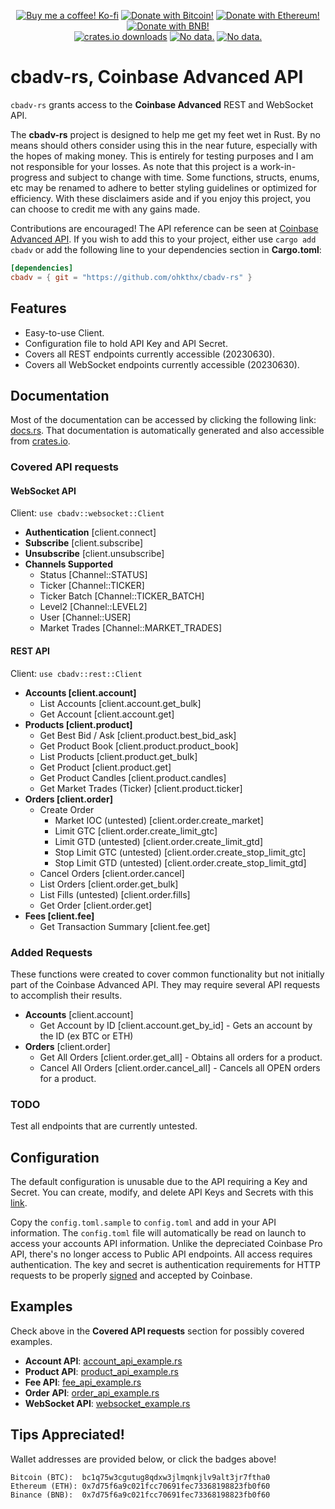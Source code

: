 <p align="center">
    <a href="https://ko-fi.com/G2G0J79MY" title="Donate to this project using Ko-fi">
        <img src="https://img.shields.io/badge/donate-black?style=for-the-badge&logo=kofi&logoColor=cba6f7&label=KOFI&labelColor=11111b&color=cba6f7"
            alt="Buy me a coffee! Ko-fi"></a>
    <a href="https://www.blockchain.com/explorer/addresses/btc/bc1q75w3cgutug8qdxw3jlmqnkjlv9alt3jr7ftha0" title="Donate with Bitcoin!">
        <img src="https://img.shields.io/badge/donate-black?style=for-the-badge&logo=bitcoin&logoColor=f38ba8&label=BTC&labelColor=11111b&color=f38ba8"
            alt="Donate with Bitcoin!"></a>
    <a href="https://etherscan.io/address/0x7d75f6a9c021fcc70691fec73368198823fb0f60" title="Donate with Ethereum!">
        <img src="https://img.shields.io/badge/donate-black?style=for-the-badge&logo=ethereum&logoColor=fab387&label=ETH&labelColor=11111b&color=fab387"
            alt="Donate with Ethereum!"></a>
    <a href="https://bscscan.com/address/0x7d75f6a9c021fcc70691fec73368198823fb0f60" title="Donate with BNB (Binance)!">
        <img src="https://img.shields.io/badge/donate-black?style=for-the-badge&logo=binance&logoColor=f9e2af&label=BNB&labelColor=11111b&color=f9e2af"
            alt="Donate with BNB!"></a>
<br>
    <a href="https://crates.io/crates/cbadv" title="crates.io download counter.">
        <img src="https://img.shields.io/crates/d/cbadv?style=for-the-badge&logoColor=89b4fa&labelColor=11111b&color=89b4fa"
            alt="crates.io downloads"></a>
    <a href="https://github.com/ohkthx/xIPL" title="Size of the repo!">
        <img src="https://img.shields.io/github/repo-size/Ohkthx/cbadv-rs?style=for-the-badge&logo=codesandbox&logoColor=89dceb&labelColor=11111b&color=89dceb"
            alt="No data."></a>
    <a href="https://github.com/ohkthx/xIPL" title="Lines of code.">
        <img src="https://img.shields.io/tokei/lines/GitHub/Ohkthx/cbadv-rs?style=for-the-badge&logo=circle&logoColor=a6e3a1&labelColor=11111b&color=a6e3a1"
            alt="No data."></a>
</p>

# cbadv-rs, Coinbase Advanced API

`cbadv-rs` grants access to the **Coinbase Advanced** REST and WebSocket API.

The **cbadv-rs** project is designed to help me get my feet wet in Rust. By no means should others consider using this in the near future, especially with the hopes of making money. This is entirely for testing purposes and I am not responsible for your losses. As note that this project is a work-in-progress and subject to change with time. Some functions, structs, enums, etc may be renamed to adhere to better styling guidelines or optimized for efficiency. With these disclaimers aside and if you enjoy this project, you can choose to credit me with any gains made.

Contributions are encouraged! The API reference can be seen at [Coinbase Advanced API](https://docs.cloud.coinbase.com/advanced-trade-api/reference). If you wish to add this to your project, either use `cargo add cbadv` or add the following line to your dependencies section in **Cargo.toml**:

```toml
[dependencies]
cbadv = { git = "https://github.com/ohkthx/cbadv-rs" }
```

## Features
- Easy-to-use Client.
- Configuration file to hold API Key and API Secret.
- Covers all REST endpoints currently accessible (20230630).
- Covers all WebSocket endpoints currently accessible (20230630).

## Documentation

Most of the documentation can be accessed by clicking the following link: [docs.rs](https://docs.rs/cbadv/latest/cbadv/). That documentation is automatically generated and also accessible from [crates.io](https://crates.io/crates/cbadv).

### Covered API requests

#### WebSocket API

Client: `use cbadv::websocket::Client`

- **Authentication** [client.connect]
- **Subscribe** [client.subscribe]
- **Unsubscribe** [client.unsubscribe]
- **Channels Supported**
  - Status [Channel::STATUS]
  - Ticker [Channel::TICKER]
  - Ticker Batch [Channel::TICKER_BATCH]
  - Level2 [Channel::LEVEL2]
  - User [Channel::USER]
  - Market Trades [Channel::MARKET_TRADES]


#### REST API

Client: `use cbadv::rest::Client`

- **Accounts [client.account]**
  - List Accounts [client.account.get_bulk]
  - Get Account [client.account.get]
- **Products [client.product]**
  - Get Best Bid / Ask [client.product.best_bid_ask]
  - Get Product Book [client.product.product_book]
  - List Products [client.product.get_bulk]
  - Get Product [client.product.get]
  - Get Product Candles [client.product.candles]
  - Get Market Trades (Ticker) [client.product.ticker]
- **Orders [client.order]**
  - Create Order 
    - Market IOC (untested) [client.order.create_market]
    - Limit GTC [client.order.create_limit_gtc]
    - Limit GTD (untested) [client.order.create_limit_gtd]
    - Stop Limit GTC (untested) [client.order.create_stop_limit_gtc]
    - Stop Limit GTD (untested) [client.order.create_stop_limit_gtd]
  - Cancel Orders [client.order.cancel]
  - List Orders [client.order.get_bulk]
  - List Fills (untested) [client.order.fills]
  - Get Order [client.order.get]
- **Fees [client.fee]**
  - Get Transaction Summary [client.fee.get]

### Added Requests

These functions were created to cover common functionality but not initially part of the Coinbase Advanced API. They may require several API requests to accomplish their results.

- **Accounts** [client.account]
  - Get Account by ID [client.account.get_by_id] - Gets an account by the ID (ex BTC or ETH)
- **Orders** [client.order]
  - Get All Orders [client.order.get_all] - Obtains all orders for a product.
  - Cancel All Orders [client.order.cancel_all] - Cancels all OPEN orders for a product.

### TODO

Test all endpoints that are currently untested.

## Configuration

The default configuration is unusable due to the API requiring a Key and Secret. You can create, modify, and delete API Keys and Secrets with this [link](https://www.coinbase.com/settings/api).

Copy the `config.toml.sample` to `config.toml` and add in your API information. The `config.toml` file will automatically be read on launch to access your accounts API information. Unlike the depreciated Coinbase Pro API, there's no longer access to Public API endpoints. All access requires authentication. The key and secret is authentication requirements for HTTP requests to be properly [signed](https://docs.cloud.coinbase.com/advanced-trade-api/docs/rest-api-auth) and accepted by Coinbase.

## Examples

Check above in the **Covered API requests** section for possibly covered examples.

- **Account API**: [account_api_example.rs](https://github.com/Ohkthx/cbadv-rs/tree/main/src/bin/account_api_example.rs)
- **Product API**: [product_api_example.rs](https://github.com/Ohkthx/cbadv-rs/tree/main/src/bin/product_api_example.rs)
- **Fee API**: [fee_api_example.rs](https://github.com/Ohkthx/cbadv-rs/tree/main/src/bin/fee_api_example.rs)
- **Order API**: [order_api_example.rs](https://github.com/Ohkthx/cbadv-rs/tree/main/src/bin/order_api_example.rs)
- **WebSocket API**: [websocket_example.rs](https://github.com/Ohkthx/cbadv-rs/tree/main/src/bin/websocket_example.rs)

## Tips Appreciated!

Wallet addresses are provided below, or click the badges above!
```
Bitcoin (BTC):  bc1q75w3cgutug8qdxw3jlmqnkjlv9alt3jr7ftha0
Ethereum (ETH): 0x7d75f6a9c021fcc70691fec73368198823fb0f60
Binance (BNB):  0x7d75f6a9c021fcc70691fec73368198823fb0f60
```
